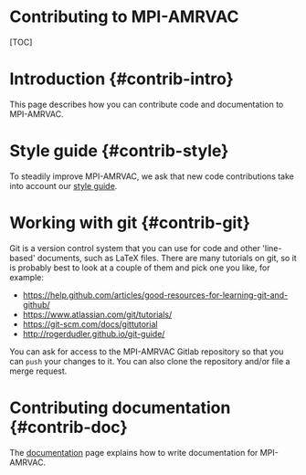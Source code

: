 # Contributing to MPI-AMRVAC

[TOC]

# Introduction {#contrib-intro}

This page describes how you can contribute code and documentation to MPI-AMRVAC.

# Style guide {#contrib-style}

To steadily improve MPI-AMRVAC, we ask that new code contributions take into
account our [style guide](code_style_guide.md).

# Working with git {#contrib-git}

Git is a version control system that you can use for code and other 'line-based'
documents, such as LaTeX files. There are many tutorials on git, so it is
probably best to look at a couple of them and pick one you like, for example:

* https://help.github.com/articles/good-resources-for-learning-git-and-github/
* https://www.atlassian.com/git/tutorials/
* https://git-scm.com/docs/gittutorial
* http://rogerdudler.github.io/git-guide/

You can ask for access to the MPI-AMRVAC Gitlab repository so that you can
`push` your changes to it. You can also clone the repository and/or file a merge
request.

# Contributing documentation {#contrib-doc}

The [documentation](documentation.md) page explains how to write documentation
for MPI-AMRVAC.
